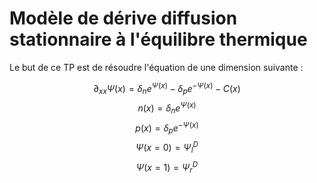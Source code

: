 # Modèle de dérive diffusion stationnaire à l'équilibre thermique

Le but de ce TP est de résoudre l'équation de une dimension suivante :

$$ \partial_{xx} \Psi(x) = \delta_n e^{\Psi(x)} - \delta_p e^{-\Psi(x)} - C(x) $$
$$ n(x) = \delta_n e^{\Psi(x)} $$
$$ p(x) = \delta_p e^{-\Psi(x)} $$
$$ \Psi(x = 0) = \Psi^{D}_{l} $$
$$ \Psi(x = 1) = \Psi^{D}_{r} $$
